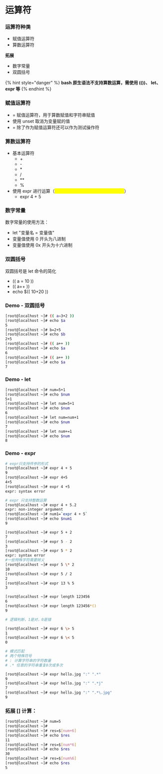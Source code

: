 # 运算符

### 运算符种类

* 赋值运算符
* 算数运算符

**拓展**

* 数字常量
* 双圆括号

{% hint style="danger" %}
**bash 原生语法不支持算数运算，需使用 (())、 let、expr 等**
{% endhint %}

###

### 赋值运算符

* \= 赋值运算符，用于算数赋值和字符串赋值
* 使用 unset 取消为变量赋的值
* \= 除了作为赋值运算符还可以作为测试操作符

####

### 算数运算符

* 基本运算符
  * \+
  * \-
  * \*
  * /
  * \*\*
  * %
* 使用 expr 进行运算（<mark style="color:yellow;">**只支持传参的形式，参数用空格分隔**</mark>）
  * expr 4 + 5

### 数字常量

数字常量的使用方法：

* let "变量名 = 变量值"
* 变量值使用 0 开头为八进制
* 变量值使用 0x 开头为十六进制

### 双圆括号

双圆括号是 let 命令的简化

* (( a = 10 ))
* (( a++ ))
* echo $(( 10+20 ))

### Demo - 双圆括号

```bash
[root@localhost ~]# (( a=3+2 ))
[root@localhost ~]# echo $a
5
[root@localhost ~]# b=2+5
[root@localhost ~]# echo $b
2+5
[root@localhost ~]# (( a++ ))
[root@localhost ~]# echo $a
6
[root@localhost ~]# (( a++ ))
[root@localhost ~]# echo $a
7
```

### Demo - let

```bash
[root@localhost ~]# num=5+1
[root@localhost ~]# echo $num
5+1
[root@localhost ~]# let num=5+1
[root@localhost ~]# echo $num
6
[root@localhost ~]# let num=num+1
[root@localhost ~]# echo $num
7
[root@localhost ~]# let num+=1
[root@localhost ~]# echo $num
8
```

### Demo - expr

```bash
# expr只支持传参的形式
[root@localhost ~]# expr 4 + 5
9
[root@localhost ~]# expr 4+5
4+5
[root@localhost ~]# expr 4 +5
expr: syntax error

# expr 只支持整数运算
[root@localhost ~]# expr 4 + 5.2
expr: non-integer argument
[root@localhost ~]# num1=`expr 4 + 5`
[root@localhost ~]# echo $num1
9
```

```bash
[root@localhost ~]# expr 5 + 2
7
[root@localhost ~]# expr 5 - 2
3
[root@localhost ~]# expr 5 * 2
expr: syntax error
#一些特殊字符需要转义
[root@localhost ~]# expr 5 \* 2
10
[root@localhost ~]# expr 5 / 2
2
[root@localhost ~]# expr 13 % 5
3
```

```bash
[root@localhost ~]# expr length 123456
6
[root@localhost ~]# expr length 123456*()
9
```

```bash
# 逻辑判断，1是对，0是错

[root@localhost ~]# expr 6 \> 5
1
[root@localhost ~]# expr 6 \< 5
0
```

```bash
# 模式匹配
# 两个特殊符号
# : 计算字符串的字符数量
# .* 任意的字符串重复0次或多次

[root@localhost ~]# expr hello.jpg ":" ".*"
9
[root@localhost ~]# expr hello.jpg ":" ".*j"
7
[root@localhost ~]# expr hello.jpg ":" ".*\.jpg"
9
```

### 拓展 \[] 计算：

```bash
[root@localhost ~]# num=5
[root@localhost ~]# 
[root@localhost ~]# res=$[num+6]
[root@localhost ~]# echo $res
11
[root@localhost ~]# res=$[num*6]
[root@localhost ~]# echo $res
30
[root@localhost ~]# res=$[num%6]
[root@localhost ~]# echo $res
5
```
